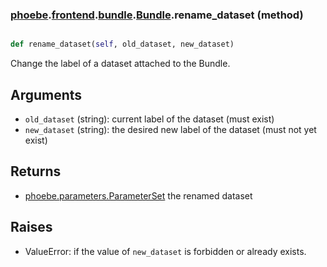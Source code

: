 ### [phoebe](phoebe.md).[frontend](phoebe.frontend.md).[bundle](phoebe.frontend.bundle.md).[Bundle](phoebe.frontend.bundle.Bundle.md).rename_dataset (method)


```py

def rename_dataset(self, old_dataset, new_dataset)

```



Change the label of a dataset attached to the Bundle.

Arguments
----------
* `old_dataset` (string): current label of the dataset (must exist)
* `new_dataset` (string): the desired new label of the dataset
    (must not yet exist)

Returns
--------
* [phoebe.parameters.ParameterSet](phoebe.parameters.ParameterSet.md) the renamed dataset

Raises
--------
* ValueError: if the value of `new_dataset` is forbidden or already exists.

